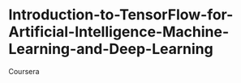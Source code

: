 # Introduction-to-TensorFlow-for-Artificial-Intelligence-Machine-Learning-and-Deep-Learning
Coursera
